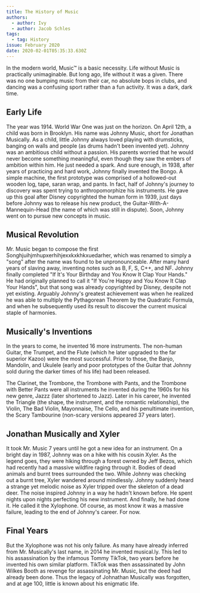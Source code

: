 ```yaml
---
title: The History of Music
authors:
  - author: Ivy
  - author: Jacob Schles
tags:
  - tag: History
issue: February 2020
date: 2020-02-01T05:35:33.630Z
---
```

In the modern world, Music™ is a basic necessity. Life without Music is practically unimaginable. But long ago, life without it was a given. There was no one bumping music from their car, no absolute bops in clubs, and dancing was a confusing sport rather than a fun activity. It was a dark, dark time. 


## Early Life 
The year was 1914. World War One was just on the horizon. On April 12th, a child was born in Brooklyn. His name was Johnny Music, short for Jonathan Musically. As a child, little Johnny always loved playing with drumsticks, banging on walls and people (as drums hadn't been invented yet). Johnny was an ambitious child without a passion. His parents worried that he would never become something meaningful, even though they saw the embers of ambition within him. He just needed a spark. And sure enough, in 1938, after years of practicing and hard work, Johnny finally invented the Bongo. A simple machine, the first prototype was comprised of a hollowed-out wooden log, tape, saran wrap, and pants. In fact, half of Johnny's journey to discovery was spent trying to anthropomorphize his instruments. He gave up this goal after Disney copyrighted the human form in 1939, just days before Johnny was to release his new product, the Guitar-With-A-Mannequin-Head (the name of which was still in dispute). Soon, Johnny went on to pursue new concepts in music. 


## Musical Revolution 

Mr. Music began to compose the first Songhjuihjmhupxerhihjexxkxkhkxuedarher, which was renamed to simply a "song" after the name was found to be unpronounceable. After many hard years of slaving away, inventing notes such as B, F, S, C++, and NF. Johnny finally completed "If It's Your Birthday and You Know It Clap Your Hands." He had originally planned to call it "If You're Happy and You Know It Clap Your Hands", but that song was already copyrighted by Disney, despite not yet existing. Arguably Johnny's greatest achievement was when he realized he was able to multiply the Pythagorean Theorem by the Quadratic Formula, and when he subsequently used its result to discover the current musical staple of harmonies.

## Musically's Inventions

In the years to come, he invented 16 more instruments. The non-human Guitar, the Trumpet, and the Flute (which he later upgraded to the far superior Kazoo) were the most successful. Prior to those, the Banjo, Mandolin, and Ukulele (early and poor prototypes of the Guitar that Johnny sold during the darker times of his life) had been released.

The Clarinet, the Trombone, the Trombone with Pants, and the Trombone with Better Pants were all instruments he invented during the 1960s for his new genre, Jazzz (later shortened to Jazz). Later in his career, he invented the Triangle (the shape, the instrument, and the romantic relationship), the Violin, The Bad Violin, Mayonnaise, The Cello, and his penultimate invention, the Scary Tambourine (non-scary versions appeared 37 years later).

## Jonathan Musically and Xyler

It took Mr. Music 7 years until he got a new idea for an instrument. On a bright day in 1987, Johnny was on a hike with his cousin Xyler. As the legend goes, they were hiking through a forest owned by Jeff Bezos, which had recently had a massive wildfire raging through it. Bodies of dead animals and burnt trees surrounded the two. While Johnny was checking out a burnt tree, Xyler wandered around mindlessly. Johnny suddenly heard a strange yet melodic noise as Xyler tripped over the skeleton of a dead deer. The noise inspired Johnny in a way he hadn't known before. He spent nights upon nights perfecting his new instrument. And finally, he had done it. He called it the Xylophone. Of course, as most know it was a massive failure, leading to the end of Johnny's career. For now.
 
## Final Years

But the Xylophone was not his only failure. As many have already inferred from Mr. Musically's last name, in 2014 he invented musical.ly. This led to his assassination by the infamous Tommy TikTok, two years before he invented his own similar platform. TikTok was then assassinated by John Wilkes Booth as revenge for assassinating Mr. Music, but the deed had already been done. Thus the legacy of Johnathan Musically was forgotten, and at age 100, little is known about his enigmatic life. 